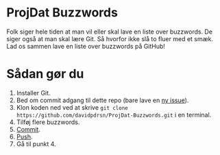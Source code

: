 ProjDat Buzzwords
=================

Folk siger hele tiden at man vil eller skal lave en liste over buzzwords. De siger også at man skal lære Git. Så hvorfor ikke slå to fluer med et smæk. Lad os sammen lave en liste over buzzwords på GitHub!

Sådan gør du
============

1. Installer Git.
2. Bed om commit adgang til dette repo (bare lave en [ny issue](https://github.com/davidpdrsn/ProjDat-Buzzwords/issues/new)).
3. Klon koden ned ved at skrive `git clone https://github.com/davidpdrsn/ProjDat-Buzzwords.git` i en terminal.
4. Tilføj flere buzzwords.
5. [Commit](http://bit.ly/1qtp7Zd).
6. [Push](http://bit.ly/1qtpe79).
7. Gå til punkt 4.
